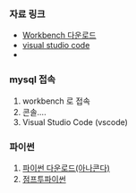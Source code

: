 ### 자료 링크
- [Workbench 다운로드](https://dev.mysql.com/downloads/workbench/)
- [visual studio code](https://code.visualstudio.com/)
- 
### mysql 접속
1. workbench 로 접속
2. 콘솔....
3. Visual Studio Code (vscode)

### 파이썬
1. [파이썬 다운로드(아나콘다)](https://www.anaconda.com/download)
2. [점프투파이썬](https://wikidocs.net/book/1)
